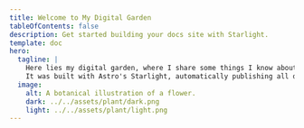 ```yaml
---
title: Welcome to My Digital Garden
tableOfContents: false
description: Get started building your docs site with Starlight.
template: doc
hero:
  tagline: |
    Here lies my digital garden, where I share some things I know about this world in the form of an online wiki.
    It was built with Astro's Starlight, automatically publishing all documents from my Obsidian vault.
  image:
    alt: A botanical illustration of a flower.
    dark: ../../assets/plant/dark.png
    light: ../../assets/plant/light.png
---
```

